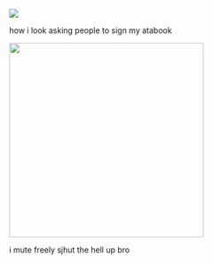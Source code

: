 ![](https://komarev.com/ghpvc/?username=piercedskin&color=FF8FCE&label=witnesses&base=1000) 

how i look asking people to sign my atabook


<img src="https://71781816.carrd.co/assets/images/image11.jpg?v=4b58b513" width="350" length="350"> 

i mute freely sjhut the hell up bro
